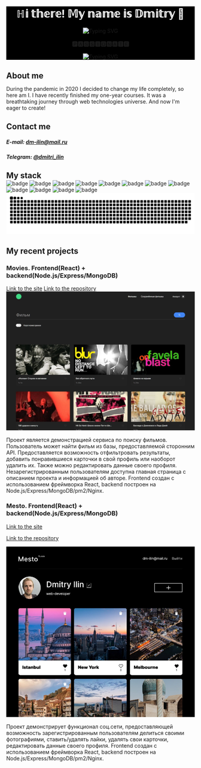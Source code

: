 
<div style="background-color: black;">
<h1 align="center" style="color: white;">ℍ𝕚 𝕥𝕙𝕖𝕣𝕖! 𝕄𝕪 𝕟𝕒𝕞𝕖 𝕚𝕤 𝔻𝕞𝕚𝕥𝕣𝕪  👋 </h1>

<div align="center"><img src="https://readme-typing-svg.demolab.com?font=cherry+swash&size=30&duration=1000&pause=200000&color=477777&vCenter=true&width=150&height=30&lines=and+I'm+a" alt="Typing SVG" /><h3 style="margin-top: 16px;"> 🅿🅰🆂🆂🅸🅾🅽🅰🆃🅴 </h3><img src="https://readme-typing-svg.demolab.com?font=cherry+swash&size=30&pause=1000&color=288AB6&vCenter=true&width=230&height=70&lines=web-developer." alt="Typing SVG" /></div>
</div>

<h2 style='margin-bottom: 0;'>About me</h2>
<p>During the pandemic in 2020 I decided to change my life completely, so here am I. I have recently finished my one-year courses. It was a breathtaking journey through web technologies universe. And now I'm eager to create!</p>

<h2 style='margin-bottom: 0;'>Contact me</h2>
<h5>E-mail: <a href="mailto:dm-ilin@mail.ru" target="_blank">dm-ilin@mail.ru</a></h5>
<h5>Telegram: <a href="https://t.me/dmitri_ilin" target="_blank">@dmitri_ilin</a></h5>

<h2 style='margin-bottom: 0;'>My stack</h2>
<div align='left'>
    <img src='https://img.shields.io/badge/html5-%23E34F26.svg?style=for-the-badge&logo=html5&logoColor=white' alt='badge' />
    <img src='https://img.shields.io/badge/css3-%231572B6.svg?style=for-the-badge&logo=css3&logoColor=white' alt='badge' />
    <img src='https://img.shields.io/badge/javascript-%23323330.svg?style=for-the-badge&logo=javascript&logoColor=%23F7DF1E)' alt='badge' />
    <img src='https://img.shields.io/badge/react-%2320232a.svg?style=for-the-badge&logo=react&logoColor=%2361DAFB' alt='badge' /> 
    <img src='https://img.shields.io/badge/express.js-%23404d59.svg?style=for-the-badge&logo=express&logoColor=%2361DAFB' alt='badge' /> 
    <img src='https://img.shields.io/badge/git-%23F05033.svg?style=for-the-badge&logo=git&logoColor=white' alt='badge' /> 
    <img src='https://img.shields.io/badge/MongoDB-%234ea94b.svg?style=for-the-badge&logo=mongodb&logoColor=white' alt='badge' /> 
    <img src='https://img.shields.io/badge/Postman-FF6C37?style=for-the-badge&logo=postman&logoColor=white' alt='badge' /> 
    <img src='https://img.shields.io/badge/figma-%23F24E1E.svg?style=for-the-badge&logo=figma&logoColor=white' alt='badge' /> 
    <img src='https://img.shields.io/badge/adobe%20photoshop-%2331A8FF.svg?style=for-the-badge&logo=adobe%20photoshop&logoColor=white' alt='badge' /> 
    <img src='https://img.shields.io/badge/node.js-6DA55F?style=for-the-badge&logo=node.js&logoColor=white' alt='badge' />
    <img src='https://img.shields.io/badge/SCSS-hotpink.svg?style=for-the-badge&logo=SASS&logoColor=white' alt='badge' />

</div>

<img src='https://github.com/Platane/snk/raw/output/github-contribution-grid-snake.svg' alt="snake-game" />

<h2>My recent projects</h2>

<h3>Movies. Frontend(React) + backend(Node.js/Express/MongoDB)</h3>
<a href="https://mesto.dmilin.nomoredomains.sbs/" target="_blank">Link to the site</a>
<a href="https://github.com/Ilin-Dmitry/movies-explorer-frontend" target="_blank">Link to the repository</a>
<img src='./images/movies.jpg' alt="mesto"/>
<p>Проект является демонстрацией сервиса по поиску фильмов. Пользователь может найти фильм из базы, предоставляемой сторонним API. Предоставляется возможность отфильтровать результаты, добавить понравившиеся карточки в свой профиль или наоборот удалить их. Также можно редактировать данные своего профиля. Незарегистрированным пользователям доступна главная страница с описанием проекта и информацией об авторе. Frontend создан с использованием фреймворка React, backend построен на Node.js/Express/MongoDB/pm2/Nginx.</p>

<h3>Mesto. Frontend(React) + backend(Node.js/Express/MongoDB)</h3>
<p><a href="https://mesto.dm-ilin.nomorepartiesxyz.ru/" target="_blank">Link to the site</a></p>
<p><a href="https://github.com/Ilin-Dmitry/react-mesto-api-full" target="_blank">Link to the repository</a></p>
<img src='./images/mesto.jpg' alt="mesto"/>
<p>Проект демонстрирует функционал соц.сети, предоставляющей возможность зарегистрированным пользователям делиться своими фотографиями, ставить/удалять лайки, удалять свои карточки, редактировать данные своего профиля. Frontend создан с использованием фреймворка React, backend построен на Node.js/Express/MongoDB/pm2/Nginx.</p>



<!--
**Ilin-Dmitry/ilin-dmitry** is a ✨ _special_ ✨ repository because its `README.md` (this file) appears on your GitHub profile.

Here are some ideas to get you started:

- 🔭 I’m currently working on ...
- 🌱 I’m currently learning ...
- 👯 I’m looking to collaborate on ...
- 🤔 I’m looking for help with ...
- 💬 Ask me about ...
- 📫 How to reach me: ...
- 😄 Pronouns: ...
- ⚡ Fun fact: ...
-->
